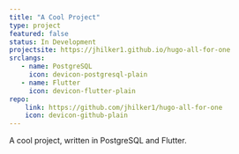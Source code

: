 ```yaml
---
title: "A Cool Project"
type: project
featured: false
status: In Development
projectsite: https://jhilker1.github.io/hugo-all-for-one
srclangs:
   - name: PostgreSQL
     icon: devicon-postgresql-plain
   - name: Flutter
     icon: devicon-flutter-plain
repo:
    link: https://github.com/jhilker1/hugo-all-for-one
    icon: devicon-github-plain
---
```


A cool project, written in PostgreSQL and Flutter.
